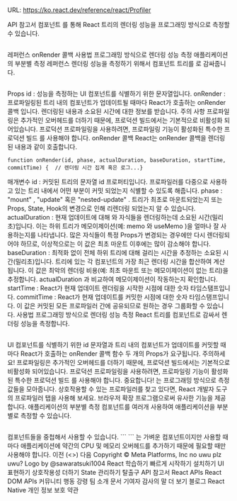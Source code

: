 # <Profiler>

URL: https://ko.react.dev/reference/react/Profiler

API 참고서
컴포넌트
<Profiler>
<Profiler>
를 통해 React 트리의 렌더링 성능을 프로그래밍 방식으로 측정할 수 있습니다.
```
```
레퍼런스
<Profiler>
onRender
콜백
사용법
프로그래밍 방식으로 렌더링 성능 측정
애플리케이션의 부분별 측정
레퍼런스
<Profiler>
렌더링 성능을 측정하기 위해서 컴포넌트 트리를
<Profiler>
로 감싸줍니다.
```
```
Props
id
: 성능을 측정하는 UI 컴포넌트를 식별하기 위한 문자열입니다.
onRender
: 프로파일링된 트리 내의 컴포넌트가 업데이트될 때마다 React가 호출하는
onRender
콜백
입니다. 렌더링된 내용과 소요된 시간에 대한 정보를 받습니다.
주의 사항
프로파일링은 추가적인 오버헤드를 더하기 때문에,
프로덕션 빌드에서는 기본적으로 비활성화 되어있습니다.
프로덕션 프로파일링을 사용하려면,
프로파일링 기능이 활성화된 특수한 프로덕션 빌드
를 사용해야 합니다.
onRender
콜백
React는
onRender
콜백을 렌더링된 내용과 같이 호출합니다.
```
function onRender(id, phase, actualDuration, baseDuration, startTime, commitTime) {  // 렌더링 시간 집계 혹은 로그...}
```
매개변수
id
: 커밋된
<Profiler>
트리의 문자열
id
프로퍼티입니다. 프로파일러를 다중으로 사용하고 있는 트리 내에서 어떤 부분이 커밋 되었는지 식별할 수 있도록 해줍니다.
phase
:
"mount"
,
"update"
혹은
"nested-update"
. 트리가 최초로 마운트되었는지 또는 Props, State, Hook의 변경으로 인해 리렌더링 되었는지 알 수 있습니다.
actualDuration
: 현재 업데이트에 대해
<Profiler>
와 자식들을 렌더링하는데 소요된 시간(밀리초)입니다. 이는 하위 트리가 메모이제이션(예:
memo
와
useMemo
)을 얼마나 잘 사용하는지를 나타냅니다. 많은 자식들이 특정 Props가 변경되는 경우에만 다시 렌더링되어야 하므로, 이상적으로는 이 값은 최초 마운트 이후에는 많이 감소해야 합니다.
baseDuration
: 최적화 없이 전체
<Profiler>
하위 트리에 대해 걸리는 시간을 추정하는 소요된 시간(밀리초)입니다. 트리에 있는 각 컴포넌트의 가장 최근 렌더링 시간을 합산하여 계산됩니다. 이 값은 최악의 렌더링 비용(예: 최초 마운트 또는 메모이제이션이 없는 트리)을 추정합니다.
actualDuration
과 비교하여 메모이제이션이 작동하는지 확인합니다.
startTime
: React가 현재 업데이트 렌더링을 시작한 시점에 대한 숫자 타임스탬프입니다.
commitTime
: React가 현재 업데이트를 커밋한 시점에 대한 숫자 타임스탬프입니다. 이 값은 커밋된 모든 프로파일러 간에 공유되므로 원하는 경우 그룹화할 수 있습니다.
사용법
프로그래밍 방식으로 렌더링 성능 측정
React 트리를
<Profiler>
컴포넌트로 감싸서 렌더링 성능을 측정합니다.
```
```
UI 컴포넌트를 식별하기 위한
id
문자열과 트리 내의 컴포넌트가 업데이트를 커밋할 때마다 React가 호출하는
onRender
콜백 함수 두 개의 Props가 요구됩니다.
주의하세요!
프로파일링은 추가적인 오버헤드를 더하기 때문에,
프로덕션 빌드에서는 기본적으로 비활성화 되어있습니다.
프로덕션 프로파일링을 사용하려면,
프로파일링 기능이 활성화된 특수한 프로덕션 빌드
를 사용해야 합니다.
중요합니다!
<Profiler>
는 프로그래밍 방식으로 측정값들을 모아줍니다. 상호작용할 수 있는 프로파일러를 찾고 있다면,
React 개발자 도구
의 프로파일러 탭을 사용해 보세요. 브라우저 확장 프로그램으로써 유사한 기능을 제공합니다.
애플리케이션의 부분별 측정
<Profiler>
컴포넌트를 여러개 사용하여 애플리케이션을 부분별로 측정할 수 있습니다.
```
```
<Profiler>
컴포넌트들을 중첩해서 사용할 수 있습니다.
```
```
<Profiler>
는 가벼운 컴포넌트이지만 사용할 때마다 애플리케이션에 약간의 CPU 및 메모리 오버헤드를 추가하기 때문에 필요할 때만 사용해야 합니다.
이전
<Fragment> (<>)
다음
<StrictMode>
Copyright © Meta Platforms, Inc
no uwu plz
uwu?
Logo by
@sawaratsuki1004
React 학습하기
빠르게 시작하기
설치하기
UI 표현하기
상호작용성 더하기
State 관리하기
탈출구
API 참고서
React APIs
React DOM APIs
커뮤니티
행동 강령
팀 소개
문서 기여자
감사의 말
더 보기
블로그
React Native
개인 정보 보호
약관